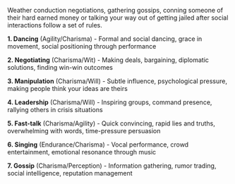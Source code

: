 Weather conduction negotiations, gathering gossips, conning someone of their hard earned money or talking your way out of getting jailed after social interactions follow a set of rules.



**1. Dancing** (Agility/Charisma) - Formal and social dancing, grace in movement, social positioning through performance

**2. Negotiating** (Charisma/Wit) - Making deals, bargaining, diplomatic solutions, finding win-win outcomes

**3. Manipulation** (Charisma/Will) - Subtle influence, psychological pressure, making people think your ideas are theirs

**4. Leadership** (Charisma/Will) - Inspiring groups, command presence, rallying others in crisis situations

**5. Fast-talk** (Charisma/Agility) - Quick convincing, rapid lies and truths, overwhelming with words, time-pressure persuasion

**6. Singing** (Endurance/Charisma) - Vocal performance, crowd entertainment, emotional resonance through music

**7. Gossip** (Charisma/Perception) - Information gathering, rumor trading, social intelligence, reputation management